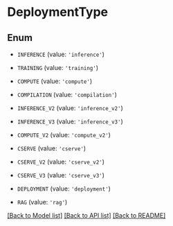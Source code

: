 # DeploymentType


## Enum

* `INFERENCE` (value: `'inference'`)

* `TRAINING` (value: `'training'`)

* `COMPUTE` (value: `'compute'`)

* `COMPILATION` (value: `'compilation'`)

* `INFERENCE_V2` (value: `'inference_v2'`)

* `INFERENCE_V3` (value: `'inference_v3'`)

* `COMPUTE_V2` (value: `'compute_v2'`)

* `CSERVE` (value: `'cserve'`)

* `CSERVE_V2` (value: `'cserve_v2'`)

* `CSERVE_V3` (value: `'cserve_v3'`)

* `DEPLOYMENT` (value: `'deployment'`)

* `RAG` (value: `'rag'`)

[[Back to Model list]](../README.md#documentation-for-models) [[Back to API list]](../README.md#documentation-for-api-endpoints) [[Back to README]](../README.md)


